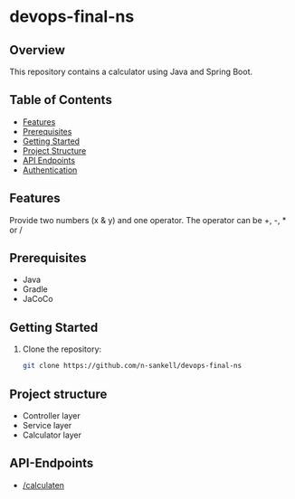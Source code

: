# devops-final-ns

## Overview

This repository contains a calculator using Java and Spring Boot. 

## Table of Contents
- [Features](#features)
- [Prerequisites](#prerequisites)
- [Getting Started](#getting-started)
- [Project Structure](#project-structure)
- [API Endpoints](#api-endpoints)
- [Authentication](#authentication)

## Features
Provide two numbers (x & y) and one operator.
The operator can be +, -, * or /

## Prerequisites
- Java 
- Gradle
- JaCoCo

## Getting Started
1. Clone the repository:
   ```bash
   git clone https://github.com/n-sankell/devops-final-ns

## Project structure
- Controller layer
- Service layer
- Calculator layer

## API-Endpoints
- [/calculaten](src/main/java/com/example/demo/controller/CalculatorController.java)
